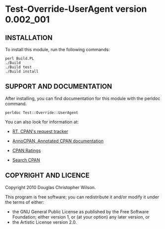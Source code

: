 Test-Override-UserAgent version 0.002_001
=========================================

INSTALLATION
------------

To install this module, run the following commands:

    perl Build.PL
    ./Build
    ./Build test
    ./Build install

SUPPORT AND DOCUMENTATION
-------------------------

After installing, you can find documentation for this module with the
perldoc command.

    perldoc Test::Override::UserAgent

You can also look for information at:

*   [RT, CPAN's request tracker](http://rt.cpan.org/NoAuth/Bugs.html?Dist=Test-Override-UserAgent)

*   [AnnoCPAN, Annotated CPAN documentation](http://annocpan.org/dist/Test-Override-UserAgent)

*   [CPAN Ratings](http://cpanratings.perl.org/d/Test-Override-UserAgent)

*   [Search CPAN](http://search.cpan.org/dist/Test-Override-UserAgent)

COPYRIGHT AND LICENCE
---------------------

Copyright 2010 Douglas Christopher Wilson.

This program is free software; you can redistribute it and/or modify it under
the terms of either:

*   the GNU General Public License as published by the Free Software Foundation;
    either version 1, or (at your option) any later version, or
*   the Artistic License version 2.0.

